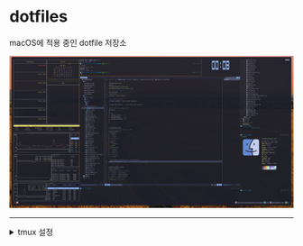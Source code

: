 # dotfiles
macOS에 적용 중인 dotfile 저장소

![screenshot](doc/screenshot.png)

------
<details>
  <Summary>tmux 설정</summary>
### tmux true color 설정
~/.tmux.conf에 다음과 같이 설정

```
set -g default-terminal "tmux-256color"
set-option -sa terminal-features ",xterm-256color:RGB"
set-option -ga terminal-overrides ",eterm-256color:Tc"
```

.zshrc 에 다음과 같이 설정
```
alias tmux="tmux -2"
```

~/.config/kitty/kitty.conf에 다음과 같이 설정
```
term        xterm-256color
```

source ~/.zshrc
termnial을 다시 실행하고, nvim에서 :checkhealth를 수행했을 때, 아래와 같은 결과가 나와야 한다.
![sshot1](doc/sshot1.png)



------

### <span style="color:yellow">kitty terminal 실행 시, tmux 자동 실행</span>

~/.zshrc를 열고, 제일 마지막에 다음을 추가
```
[ -z "$TMUX" ] && command -v tmux &> /dev/null && tmux
```



------

### <span style="color:yellow">tmux에서 nvim 실행 시, insert mode에서 커서가 변경되지 않는 문제.</span>

.tmux.conf에 다음을 추가한다.
```
set-option -ga terminal-overrides '*:Ss=\E[%p1%d q:Se=\E[ q'
```
tmux shell에서 tmux kill-server를 실행 한 후, 다시 tmux를 실행하면 적용됨.



------

### <span style="color:yellow">tmux 사용법 간단 정리.</span>
- command prefix(ctrl-b)키를 누른 후에 다음 키를 누를 때는, command prefix를 누르고 있지 않아도 됨.
- 아래의 테이블에서 ctrl-b(command prefix)는 그냥 Prefix로 표현함
- pane은 tmux window의 분활된 화면(panel)을 의미

| 단축키              | 설명                                                        |
| ------------------- | ----------------------------------------------------------- |
| Prefix  %           | pane를 세로로 추가                                          |
| Prefix  "           | pane을 가로로 추가                                          |
| Prefix  {           | 현재 pane의 위치를 시계 방향으로 변경(swap)                 |
| Prefix  }           | 현재 pane의 위치를 반 시계 방향으로 변경(swap)              |
| Prefix  [space key] | 가로로 분할돤 pane을 세로로 변경 혹은 그 반대 경우로 toggle |
| Prefix  x           | 사용 중인 pane을 종료                                       |
| Prefix ?            | tmux의 단축키 help, 종료는 q                                |
| Prefix  방향키      | 커서를 해당 방향의 panel로 이동 (change focus)              |



------

### <span style="color:yellow">tmux plugin manager TPM 설치 밑 catpppuccin theme 설치</span>

Tmux  Plugin Manager (TPM) 설치

```shell
git clone https://github.com/tmux-plugins/tpm ~/.tmux/plugins/tpm
```

git lone이 완료되면, ~/.tmux.conf를 열고, 파일 제일 하단에 아래의 내용을 추가한다.

```shell
# List of plugins

set -g @plugin 'tmux-plugins/tpm'
set -g @plugin 'tmux-plugins/tmux-sensible'


# Initialize TMUX plugin manager (keep this line at the very bottom of tmux.conf)
run '~/.tmux/plugins/tpm/tpm'
```

파일을 저장하고 shell로 나와서 아래의 명령을 수행

```shell
tmux source-file ~/.tmux.conf
```

다시, ~/.tmux.conf 파일을 열고, catppccin plugin을 설치한다.

```shell
# catppuccin plugin
set -g @plugin 'catppuccin/tmux'
set -g @catppuccin_flavour 'mocha' # or frappe, macchiato, mocha
set -g @catppuccin_window_left_separator "█"
set -g @catppuccin_window_right_separator "█ "
set -g @catppuccin_window_number_position "right"
set -g @catppuccin_window_middle_separator "  █"

set -g @catppuccin_window_default_fill "number"

set -g @catppuccin_window_current_fill "number"
set -g @catppuccin_window_current_text "#{pane_current_path}"

set -g @catppuccin_status_modules_right "application session date_time"
set -g @catppuccin_status_left_separator  ""
set -g @catppuccin_status_right_separator " "
set -g @catppuccin_status_right_separator_inverse "yes"
set -g @catppuccin_status_fill "all"
set -g @catppuccin_status_connect_separator "no"

# --------------------------------------------
set -g @plugin 'tmux-plugins/tpm'
set -g @plugin 'tmux-plugins/tmux-sensible'

```

점선 위의 내용만 추가하면 된다.  추가가 완료 되었으면.. 저장 후, 다시 tmux shell로 나온다.

```shell
Prefix + I
```

ctrl-b + I (대문자 i)를 눌러주면, 아래와 같은 화면이 나오면서  plugin을 설치하게 된다.

![tpm](doc/tmux_plugin_install.png)
</detail>

